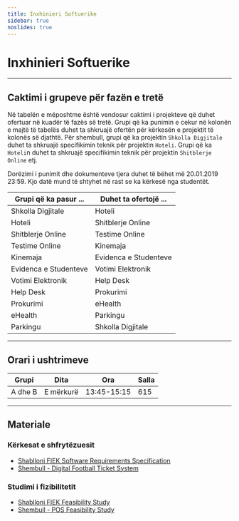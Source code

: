 ```yaml
---
title: Inxhinieri Softuerike
sidebar: true
noslides: true
---
```


# Inxhinieri Softuerike

---

## Caktimi i grupeve për fazën e tretë

Në tabelën e mëposhtme është vendosur caktimi i projekteve që duhet ofertuar në kuadër të fazës së tretë. Grupi që ka punimin e cekur në kolonën e majtë të tabelës duhet ta shkruajë ofertën për kërkesën e projektit të kolonës së djathtë. Për shembull, grupi që ka projektin `Shkolla Digjitale` duhet ta shkruajë specifikimin teknik për projektin `Hoteli`. Grupi që ka `Hoteli`n duhet ta shkruajë specifikimin teknik për projektin `Shitblerje Online` etj.

Dorëzimi i punimit dhe dokumenteve tjera duhet të bëhet më 20.01.2019 23:59. Kjo datë mund të shtyhet në rast se ka kërkesë nga studentët.

Grupi që ka pasur ...|Duhet ta ofertojë ...
-|-
Shkolla Digjitale|Hoteli
Hoteli|Shitblerje Online
Shitblerje Online|Testime Online
Testime Online|Kinemaja
Kinemaja|Evidenca e Studenteve
Evidenca e Studenteve|Votimi Elektronik
Votimi Elektronik|Help Desk
Help Desk|Prokurimi
Prokurimi|eHealth
eHealth|Parkingu
Parkingu|Shkolla Digjitale

---

## Orari i ushtrimeve

Grupi|Dita|Ora|Salla
-|-|-|-
A dhe B|E mërkurë|13:45-15:15|615

---

## Materiale

### Kërkesat e shfrytëzuesit

- [Shablloni FIEK Software Requirements Specification](/lendet/inxhinieri-softuerike/materiale/FIEK_Software_Requirement_Specification.doc)
- [Shembull - Digital Football Ticket System](/lendet/inxhinieri-softuerike/materiale/IS_D2_GR_A3.docx)

### Studimi i fizibilitetit

- [Shablloni FIEK Feasibility Study](/lendet/inxhinieri-softuerike/materiale/FIEK_Feasibility_Study.doc)
- [Shembull - POS Feasibility Study](/lendet/inxhinieri-softuerike/materiale/POS_Feasibility_Study.doc)
